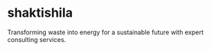 # shaktishila
Transforming waste into energy for a sustainable future with expert consulting services.
